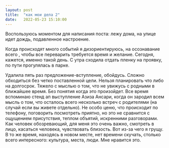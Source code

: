 ```yaml
---
layout: post
title:  "как мои дела 2"
date:   2022-05-23 15:10:00
---
```


Воспользуюсь моментом для написания поста: лежу дома, на улице идет дождь, подавленное настроение.

Когда происходят много событий я дизориентируюсь, на осознавание всего , чтобы все переварить требуется время и желание. Сегодня, кажется, именно такой день.
С утра сходила отдать пленку на проявку, по пути прогулялась в парке.

Удалила пять раз предложение-вступление, обойдусь.
Сложно обходиться без четко поставленной цели. Нельзя планировать что либо на долгосрок. Тяжело с мыслью о том, что не увижусь с родными в ближайшее время. 
Без понятия когда это произойдет.
Все время вспоминаю стенд ап выступление Азиза Ансари, когда он зародил всем мысль о том, что осталось всего несколько встреч с родителями (на случай если вы живете отдельно). 
Не особо ценю, что происходит по телефону, поговорить посмотреть приятно, но это не сравнится с ощущением присутствия, теплом объятий, искренними разговорами. 
Как человек обозревающий, для меня это очень важно, смотреть в лицо, касаться человека, чувствовать близость.
Вот из-за чего я грущу. 
В то же время, находясь в новом месте, нет времени скучать, столько всего интересного: культура, места, люди.
Мне нравится это.
